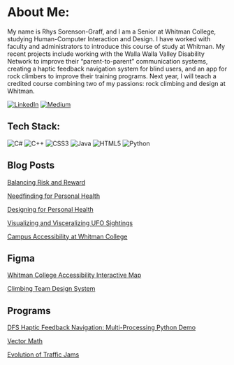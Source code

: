 # About Me:
My name is Rhys Sorenson-Graff, and I am a Senior at Whitman College, studying Human-Computer Interaction and Design. I have worked with faculty and administrators to introduce this course of study at Whitman. My recent projects include working with the Walla Walla Valley Disability Network to improve their “parent-to-parent” communication systems, creating a haptic feedback navigation system for blind users, and an app for rock climbers to improve their training programs. Next year, I will teach a credited course combining two of my passions: rock climbing and design at Whitman.

[![LinkedIn](https://img.shields.io/badge/LinkedIn-%230077B5.svg?logo=linkedin&logoColor=white)](https://www.linkedin.com/in/rhys-sorenson-graff/) [![Medium](https://img.shields.io/badge/Medium-12100E?logo=medium&logoColor=white)](https://medium.com/@@sorensor) 

## Tech Stack:
![C#](https://img.shields.io/badge/c%23-%23239120.svg?style=for-the-badge&logo=c-sharp&logoColor=white) ![C++](https://img.shields.io/badge/c++-%2300599C.svg?style=for-the-badge&logo=c%2B%2B&logoColor=white) ![CSS3](https://img.shields.io/badge/css3-%231572B6.svg?style=for-the-badge&logo=css3&logoColor=white) ![Java](https://img.shields.io/badge/java-%23ED8B00.svg?style=for-the-badge&logo=java&logoColor=white) ![HTML5](https://img.shields.io/badge/html5-%23E34F26.svg?style=for-the-badge&logo=html5&logoColor=white) ![Python](https://img.shields.io/badge/python-3670A0?style=for-the-badge&logo=python&logoColor=ffdd54)

## Blog Posts

<a href="https://medium.com/@sorensor/balancing-risk-and-reward-how-successes-of-playground-design-highlight-the-failures-in-classrooms-97968f06858b">Balancing Risk and Reward</a>

<a href="https://medium.com/@sorensor/rhys-individual-project-2-needfinding-for-personal-health-198898ccbb4f">Needfinding for Personal Health</a>

<a href="https://medium.com/@sorensor/rhys-individual-project-3-designing-for-personal-health-7aabca713a2a">Designing for Personal Health</a>

<a href="https://medium.com/@sorensor/visualizing-and-visceralizing-ufo-sightings-f315ae6bfea6">Visualizing and Visceralizing UFO Sightings</a>

<a href="https://medium.com/@sorensor/campus-accessibility-at-whitman-college-134cd6eecc2">Campus Accessibility at Whitman College</a>


## Figma

<a href="https://www.figma.com/proto/iawRan1vCbUAfndibVdfql/Whitman-College-Accessibility-Interactive-Map?node-id=10-20&starting-point-node-id=10%3A20">Whitman College Accessibility Interactive Map</a>

<a href="https://www.figma.com/proto/HJpApKr9aPpvBNlMoawu03/Climbing-Team-Design-System?node-id=1-26&starting-point-node-id=1%3A26">Climbing Team Design System</a>


## Programs

<a href="https://github.com/Rhys-sg/Multi-Processing-Python-Demo">DFS Haptic Feedback Navigation: Multi-Processing Python Demo</a>

<a href="https://github.com/Rhys-sg/Vector-Math">Vector Math</a>

<a href="https://github.com/Rhys-sg/Evolution-of-Traffic-Jams">Evolution of Traffic Jams</a>




